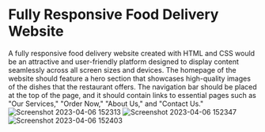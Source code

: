 # Fully Responsive Food Delivery Website

A fully responsive food delivery website created with HTML and CSS would be an attractive and user-friendly platform designed to display content seamlessly across all screen sizes and devices.
The homepage of the website should feature a hero section that showcases high-quality images of the dishes that the restaurant offers. The navigation bar should be placed at the top of the page, and it should contain links to essential pages such as "Our Services," "Order Now," "About Us," and "Contact Us."
![Screenshot 2023-04-06 152313](https://user-images.githubusercontent.com/77580488/230346761-aa59a407-8397-4f6f-98c1-00114a0d39dc.png)
![Screenshot 2023-04-06 152347](https://user-images.githubusercontent.com/77580488/230346795-8f4416c5-d026-4bf4-9b0c-9238ee522b93.png)
![Screenshot 2023-04-06 152403](https://user-images.githubusercontent.com/77580488/230346846-7c484961-acce-4e4b-80e1-524676304bd0.png)
